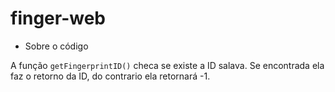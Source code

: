 # finger-web


* Sobre o código

A função ```getFingerprintID()``` checa se existe a ID salava. Se encontrada ela faz o retorno da ID, do contrario ela retornará -1.


